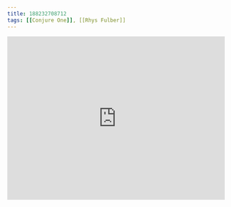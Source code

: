 ```yaml
---
title: 188232708712
tags: [[Conjure One]], [[Rhys Fulber]]
---
```

<iframe allow="accelerometer; autoplay; clipboard-write; encrypted-media; gyroscope; picture-in-picture" allowfullscreen="" frameborder="0" height="375" id="youtube_iframe" src="https://www.youtube.com/embed/a-FzN81ik4U?feature=oembed&amp;enablejsapi=1&amp;origin=https://safe.txmblr.com&amp;wmode=opaque" width="500"></iframe>